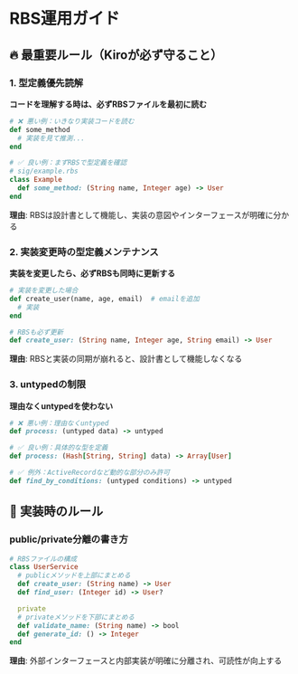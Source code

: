 
# RBS運用ガイド

## 🔥 最重要ルール（Kiroが必ず守ること）

### 1. 型定義優先読解
**コードを理解する時は、必ずRBSファイルを最初に読む**

```ruby
# ❌ 悪い例：いきなり実装コードを読む
def some_method
  # 実装を見て推測...
end

# ✅ 良い例：まずRBSで型定義を確認
# sig/example.rbs
class Example
  def some_method: (String name, Integer age) -> User
end
```

**理由**: RBSは設計書として機能し、実装の意図やインターフェースが明確に分かる

### 2. 実装変更時の型定義メンテナンス
**実装を変更したら、必ずRBSも同時に更新する**

```ruby
# 実装を変更した場合
def create_user(name, age, email)  # emailを追加
  # 実装
end

# RBSも必ず更新
def create_user: (String name, Integer age, String email) -> User
```

**理由**: RBSと実装の同期が崩れると、設計書として機能しなくなる

### 3. untypedの制限
**理由なくuntypedを使わない**

```ruby
# ❌ 悪い例：理由なくuntyped
def process: (untyped data) -> untyped

# ✅ 良い例：具体的な型を定義
def process: (Hash[String, String] data) -> Array[User]

# ✅ 例外：ActiveRecordなど動的な部分のみ許可
def find_by_conditions: (untyped conditions) -> untyped
```

## 📝 実装時のルール

### public/private分離の書き方
```ruby
# RBSファイルの構成
class UserService
  # publicメソッドを上部にまとめる
  def create_user: (String name) -> User
  def find_user: (Integer id) -> User?

  private
  # privateメソッドを下部にまとめる
  def validate_name: (String name) -> bool
  def generate_id: () -> Integer
end
```

**理由**: 外部インターフェースと内部実装が明確に分離され、可読性が向上する